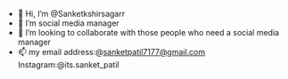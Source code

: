 - 👋 Hi, I’m @Sanketkshirsagarr
- 👀 I’m social media manager 
- 💞️ I’m looking to collaborate with those people who need a social media manager 
- 📫 my email address:@sanketpatil7177@gmail.com 
Instagram:@its.sanket_patil
<!---
Sanketkshirsagarr/Sanketkshirsagarr is a ✨ special ✨ repository because its `README.md` (this file) appears on your GitHub profile.
You can click the Preview link to take a look at your changes.
--->
